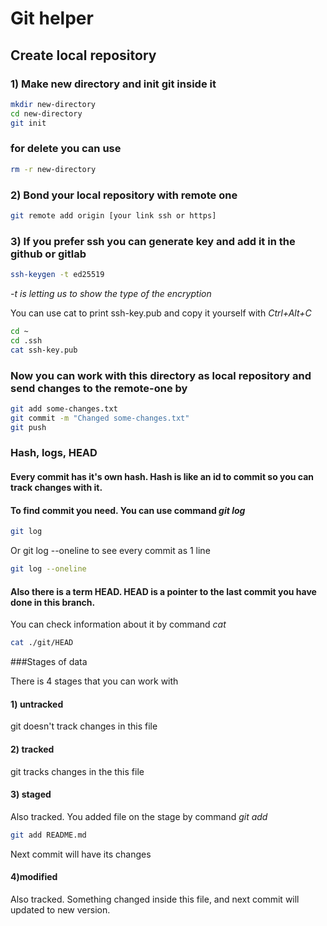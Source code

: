 # __Git helper__

## Create local repository

###  1) Make new directory and init git inside it

```bash
mkdir new-directory
cd new-directory
git init
```

###  for delete you can use
	
```bash
rm -r new-directory
```

###  2) Bond your local repository with remote one

```bash
git remote add origin [your link ssh or https]
```

### 3) If you prefer ssh you can generate key and add it in the github or gitlab
	
```bash
ssh-keygen -t ed25519
```
	
_-t is letting us to show the type of the encryption_
	
You can use cat to print ssh-key.pub and copy it yourself with _Ctrl+Alt+C_

```bash
cd ~
cd .ssh
cat ssh-key.pub
```
### Now you can work with this directory as local repository and send changes to the remote-one by

```bash
git add some-changes.txt
git commit -m "Changed some-changes.txt"
git push 
```
	
### Hash, logs, HEAD

#### Every commit has it's own hash. Hash is like an id to commit so you can track changes with it.

#### To find commit you need. You can use command _git log_

```bash
git log
```

Or git log --oneline to see every commit as 1 line

```bash
git log --oneline
```

#### Also there is a term HEAD. HEAD is a pointer to the last commit you have done in this branch.

You can check information about it by command _cat_

```bash
cat ./git/HEAD
```

###Stages of data

There is 4 stages that you can work with

#### 1) untracked 

git doesn't track changes in this file

#### 2) tracked

git tracks changes in the this file

#### 3) staged

Also tracked. You added file on the stage by command _git add_

```bash
git add README.md
```

Next commit will have its changes

#### 4)modified

Also tracked. Something changed inside this file, and next commit will updated to new version.

